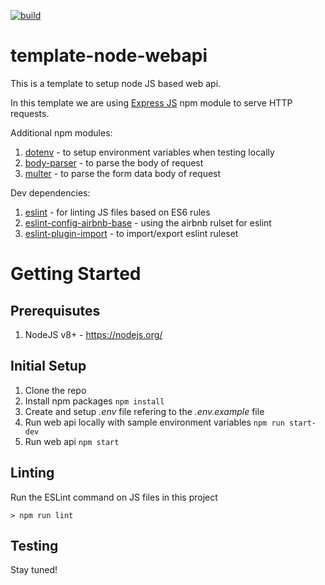 [![build](https://img.shields.io/badge/Build-passing-brightgreen.svg)]()
<!-- [![npm](https://img.shields.io/npm/v/npm.svg?label=npm%20package)](https://www.npmjs.com/) -->

# template-node-webapi
This is a template to setup node JS based web api.

In this template we are using [Express JS](https://www.npmjs.com/package/express) npm module to serve HTTP requests.

Additional npm modules:
1. [dotenv](https://www.npmjs.com/package/dotenv) - to setup environment variables when testing locally
2. [body-parser](https://www.npmjs.com/package/body-parser) - to parse the body of request
3. [multer](https://www.npmjs.com/package/multer) - to parse the form data body of request

Dev dependencies:
1. [eslint](https://www.npmjs.com/package/eslint) - for linting JS files based on ES6 rules
2. [eslint-config-airbnb-base](https://www.npmjs.com/package/eslint-config-airbnb-base) - using the airbnb rulset for eslint
3. [eslint-plugin-import](https://www.npmjs.com/package/eslint-plugin-import) - to import/export eslint ruleset

# Getting Started
## Prerequisutes
1. NodeJS v8+ - https://nodejs.org/

## Initial Setup
1. Clone the repo
2. Install npm packages `npm install`
3. Create and setup *.env* file refering to the *.env.example* file
4. Run web api locally with sample environment variables `npm run start-dev`
5. Run web api `npm start`

## Linting
Run the ESLint command on JS files in this project
```
> npm run lint
```

## Testing
Stay tuned!
